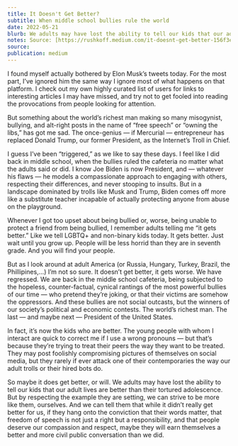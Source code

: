 ```yaml
---
title: It Doesn't Get Better?
subtitle: When middle school bullies rule the world
date: 2022-05-21
blurb: We adults may have lost the ability to tell our kids that our adult lives are better than their tortured adolescence. But by respecting the example they are setting, we can strive to be more like them, ourselves.
notes: Source: [https://rushkoff.medium.com/it-doesnt-get-better-156f3ed184a2](https://rushkoff.medium.com/it-doesnt-get-better-156f3ed184a2 https://rushkoff.medium.com/it-doesnt-get-better-156f3ed184a2)
source: 
publication: medium
---
```


I found myself actually bothered by Elon Musk’s tweets today. For the most part, I’ve ignored him the same way I ignore most of what happens on that platform. I check out my own highly curated list of users for links to interesting articles I may have missed, and try not to get fooled into reading the provocations from people looking for attention.

But something about the world’s richest man making so many misogynist, bullying, and alt-right posts in the name of “free speech” or “owning the libs,” has got me sad. The once-genius — if Mercurial — entrepreneur has replaced Donald Trump, our former President, as the Internet’s Troll in Chief.

I guess I’ve been “triggered,” as we like to say these days. I feel like I did back in middle school, when the bullies ruled the cafeteria no matter what the adults said or did. I know Joe Biden is now President, and — whatever his flaws — he models a compassionate approach to engaging with others, respecting their differences, and never stooping to insults. But in a landscape dominated by trolls like Musk and Trump, Biden comes off more like a substitute teacher incapable of actually protecting anyone from abuse on the playground.

Whenever I got too upset about being bullied or, worse, being unable to protect a friend from being bullied, I remember adults telling me “it gets better.” Like we tell LGBTQ+ and non-binary kids today. It gets better. Just wait until you grow up. People will be less horrid than they are in seventh grade. And you will find your people.

But as I look around at adult America (or Russia, Hungary, Turkey, Brazil, the Phillipines,…) I’m not so sure. It doesn’t get better, it gets worse. We have regressed. We are back in the middle school cafeteria, being subjected to the hopeless, counter-factual, cynical rantings of the most powerful bullies of our time — who pretend they’re joking, or that their victims are somehow the oppressors. And these bullies are not social outcasts, but the winners of our society’s political and economic contests. The world’s richest man. The last — and maybe next — President of the United States.

In fact, it’s now the kids who are better. The young people with whom I interact are quick to correct me if I use a wrong pronouns — but that’s because they’re trying to treat their peers the way they want to be treated. They may post foolishly compromising pictures of themselves on social media, but they rarely if ever attack one of their contemporaries the way our adult trolls or their hired bots do.

So maybe it does get better, or will. We adults may have lost the ability to tell our kids that our adult lives are better than their tortured adolescence. But by respecting the example they are setting, we can strive to be more like them, ourselves. And we can tell them that while it didn’t really get better for us, if they hang onto the conviction that their words matter, that freedom of speech is not just a right but a responsibility, and that people deserve our compassion and respect, maybe they will earn themselves a better and more civil public conversation than we did.
